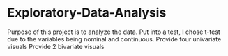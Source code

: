 # Exploratory-Data-Analysis

Purpose of this project is to analyze the data. 
Put into a test, I chose t-test due to the variables being nominal and continuous. 
Provide four univariate visuals 
Provide 2 bivariate visuals 
